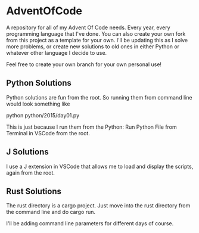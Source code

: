 # AdventOfCode

A repository for all of my Advent Of Code needs. Every year, every programming language that I've done.
You can also create your own fork from this project as a template for your own. I'll be updating this as I solve more problems, 
or create new solutions to old ones in either Python or whatever other language I decide to use.

Feel free to create your own branch for your own personal use!

## Python Solutions

Python solutions are fun from the root. So running them from command line would look something like

python python/2015/day01.py

This is just because I run them from the Python: Run Python File from Terminal in VSCode from the root.

## J Solutions

I use a J extension in VSCode that allows me to load and display the scripts, again from the root.

## Rust Solutions

The rust directory is a cargo project. Just move into the rust directory from the command line and do cargo run.

I'll be adding command line parameters for different days of course.
